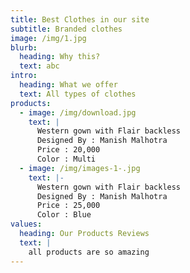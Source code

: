 ```yaml
---
title: Best Clothes in our site
subtitle: Branded clothes
image: /img/1.jpg
blurb:
  heading: Why this?
  text: abc
intro:
  heading: What we offer
  text: All types of clothes
products:
  - image: /img/download.jpg
    text: |
      Western gown with Flair backless
      Designed By : Manish Malhotra 
      Price : 20,000
      Color : Multi 
  - image: /img/images-1-.jpg
    text: |-
      Western gown with Flair backless
      Designed By : Manish Malhotra 
      Price : 25,000
      Color : Blue
values:
  heading: Our Products Reviews
  text: |
    all products are so amazing
---
```


